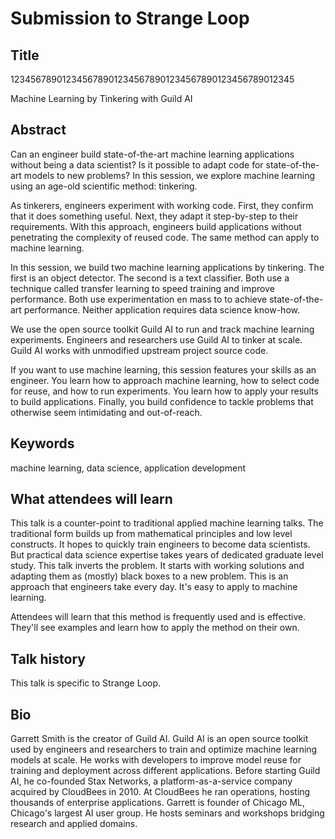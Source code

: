 # Submission to Strange Loop

## Title

1234567890123456789012345678901234567890123456789012345

Machine Learning by Tinkering with Guild AI



## Abstract

Can an engineer build state-of-the-art machine learning applications
without being a data scientist? Is it possible to adapt code for
state-of-the-art models to new problems? In this session, we explore
machine learning using an age-old scientific method: tinkering.

As tinkerers, engineers experiment with working code. First, they
confirm that it does something useful. Next, they adapt it
step-by-step to their requirements. With this approach, engineers
build applications without penetrating the complexity of reused
code. The same method can apply to machine learning.

In this session, we build two machine learning applications by
tinkering. The first is an object detector. The second is a text
classifier. Both use a technique called transfer learning to speed
training and improve performance. Both use experimentation en mass to
to achieve state-of-the-art performance. Neither application requires
data science know-how.

We use the open source toolkit Guild AI to run and track machine
learning experiments. Engineers and researchers use Guild AI to tinker
at scale. Guild AI works with unmodified upstream project source code.

If you want to use machine learning, this session features your skills
as an engineer. You learn how to approach machine learning, how to
select code for reuse, and how to run experiments. You learn how to
apply your results to build applications. Finally, you build
confidence to tackle problems that otherwise seem intimidating and
out-of-reach.

## Keywords

machine learning, data science, application development

## What attendees will learn

This talk is a counter-point to traditional applied machine learning
talks. The traditional form builds up from mathematical principles and
low level constructs. It hopes to quickly train engineers to become
data scientists. But practical data science expertise takes years of
dedicated graduate level study. This talk inverts the problem. It
starts with working solutions and adapting them as (mostly) black
boxes to a new problem. This is an approach that engineers take every
day. It's easy to apply to machine learning.

Attendees will learn that this method is frequently used and is
effective. They'll see examples and learn how to apply the method on
their own.


## Talk history

This talk is specific to Strange Loop.

## Bio

Garrett Smith is the creator of Guild AI. Guild AI is an open source
toolkit used by engineers and researchers to train and optimize
machine learning models at scale. He works with developers to improve
model reuse for training and deployment across different
applications. Before starting Guild AI, he co-founded Stax Networks, a
platform-as-a-service company acquired by CloudBees in 2010. At
CloudBees he ran operations, hosting thousands of enterprise
applications. Garrett is founder of Chicago ML, Chicago's largest AI
user group. He hosts seminars and workshops bridging research and
applied domains.
